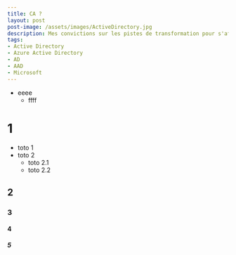 ```yaml
---
title: CA ?
layout: post
post-image: /assets/images/ActiveDirectory.jpg
description: Mes convictions sur les pistes de transformation pour s'affranchir de l'Active Directory.
tags:
- Active Directory
- Azure Active Directory
- AD
- AAD
- Microsoft
---
```


- eeee
    - ffff

# 1
* toto 1
* toto 2
    * toto 2.1
    * toto 2.2
## 2
### 3
#### 4
##### 5 

